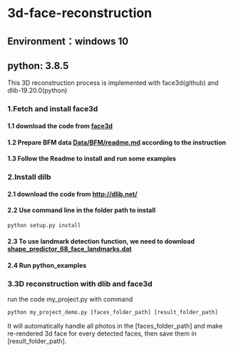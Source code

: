 # 3d-face-reconstruction
## Environment：windows 10
## python: 3.8.5

This 3D reconstruction process is implemented with face3d(github) and dlib-19.20.0(python)

### 1.Fetch and install face3d
#### 1.1 download the code from [face3d](https://github.com/YadiraF/face3d)
#### 1.2 Prepare BFM data  [Data/BFM/readme.md](https://github.com/YadiraF/face3d/blob/master/examples/Data/BFM/readme.md) according to the instruction
#### 1.3 Follow the Readme to install and run some examples

### 2.Install dilb
#### 2.1 download the code from http://dlib.net/
#### 2.2 Use command line in the folder path to install
```python 
python setup.py install
```
#### 2.3 To use landmark detection function, we need to download [shape_predictor_68_face_landmarks.dat](http://dlib.net/files/shape_predictor_68_face_landmarks.dat.bz2)
#### 2.4 Run python_examples 

### 3.3D reconstruction with dlib and face3d
run the code my_project.py with command
```python
python my_project_demo.py [faces_folder_path] [result_folder_path]
```
It will automatically handle all photos in the [faces_folder_path] and make re-rendered 3d face for every detected faces, then save them in [result_folder_path].
